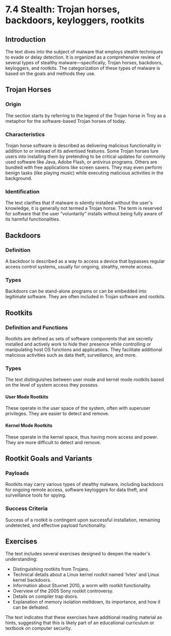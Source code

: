 # 7.4 Stealth: Trojan horses, backdoors, keyloggers, rootkits

## Introduction

The text dives into the subject of malware that employs stealth techniques to evade or delay detection. It is organized as a comprehensive review of several types of stealthy malware—specifically, Trojan horses, backdoors, keyloggers, and rootkits. The categorization of these types of malware is based on the goals and methods they use.

## Trojan Horses

### Origin
The section starts by referring to the legend of the Trojan horse in Troy as a metaphor for the software-based Trojan horses of today.

### Characteristics
Trojan horse software is described as delivering malicious functionality in addition to or instead of its advertised features. Some Trojan horses lure users into installing them by pretending to be critical updates for commonly used software like Java, Adobe Flash, or antivirus programs. Others are bundled with free applications like screen savers. They may even perform benign tasks (like playing music) while executing malicious activities in the background.

### Identification
The text clarifies that if malware is silently installed without the user's knowledge, it is generally not termed a Trojan horse. The term is reserved for software that the user “voluntarily” installs without being fully aware of its harmful functionalities.

## Backdoors

### Definition
A backdoor is described as a way to access a device that bypasses regular access control systems, usually for ongoing, stealthy, remote access.

### Types
Backdoors can be stand-alone programs or can be embedded into legitimate software. They are often included in Trojan software and rootkits.

## Rootkits

### Definition and Functions
Rootkits are defined as sets of software components that are secretly installed and actively work to hide their presence while controlling or manipulating host OS functions and applications. They facilitate additional malicious activities such as data theft, surveillance, and more.

### Types
The text distinguishes between user mode and kernel mode rootkits based on the level of system access they possess.

#### User Mode Rootkits
These operate in the user space of the system, often with superuser privileges. They are easier to detect and remove.

#### Kernel Mode Rootkits
These operate in the kernel space, thus having more access and power. They are more difficult to detect and remove.

## Rootkit Goals and Variants

### Payloads
Rootkits may carry various types of stealthy malware, including backdoors for ongoing remote access, software keyloggers for data theft, and surveillance tools for spying.

### Success Criteria
Success of a rootkit is contingent upon successful installation, remaining undetected, and effective payload functionality.

## Exercises
The text includes several exercises designed to deepen the reader's understanding:
- Distinguishing rootkits from Trojans.
- Technical details about a Linux kernel rootkit named 'lvtes' and Linux kernel backdoors.
- Information about Stuxnet 2010, a worm with rootkit functionality.
- Overview of the 2005 Sony rootkit controversy.
- Details on compiler trap doors.
- Explanation of memory isolation meltdown, its importance, and how it can be defeated.

The text indicates that these exercises have additional reading material as hints, suggesting that this is likely part of an educational curriculum or textbook on computer security.
